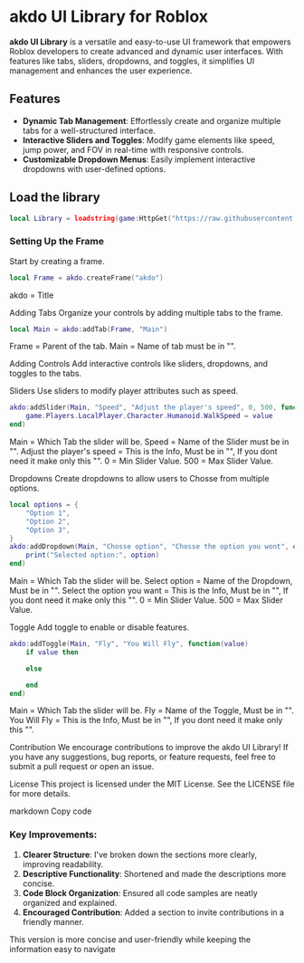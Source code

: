 # akdo UI Library for Roblox

**akdo UI Library** is a versatile and easy-to-use UI framework that empowers Roblox developers to create advanced and dynamic user interfaces. With features like tabs, sliders, dropdowns, and toggles, it simplifies UI management and enhances the user experience.

## Features

- **Dynamic Tab Management**: Effortlessly create and organize multiple tabs for a well-structured interface.
- **Interactive Sliders and Toggles**: Modify game elements like speed, jump power, and FOV in real-time with responsive controls.
- **Customizable Dropdown Menus**: Easily implement interactive dropdowns with user-defined options.

## Load the library

```lua
local Library = loadstring(game:HttpGet("https://raw.githubusercontent.com/akdo3/akdo-Library/refs/heads/main/Main.lua"))()
```

### Setting Up the Frame

Start by creating a frame.

```lua
local Frame = akdo.createFrame("akdo")
```
akdo = Title

Adding Tabs
Organize your controls by adding multiple tabs to the frame.

```lua
local Main = akdo:addTab(Frame, "Main")
```
Frame = Parent of the tab.
Main = Name of tab must be in "".

Adding Controls
Add interactive controls like sliders, dropdowns, and toggles to the tabs.

Sliders
Use sliders to modify player attributes such as speed.

```lua
akdo:addSlider(Main, "Speed", "Adjust the player's speed", 0, 500, function(value)
    game.Players.LocalPlayer.Character.Humanoid.WalkSpeed = value
end)
```
Main = Which Tab the slider will be.
Speed = Name of the Slider must be in "".
Adjust the player's speed = This is the Info, Must be in "", If you dont need it make only this "".
0 = Min Slider Value.
500 = Max Slider Value.

Dropdowns
Create dropdowns to allow users to Chosse from multiple options.

```lua
local options = {
    "Option 1",
    "Option 2",
    "Option 3",
}
akdo:addDropdown(Main, "Chosse option", "Chosse the option you wont", options, 2, function(option)
    print("Selected option:", option)
end)
```
Main = Which Tab the slider will be.
Select option = Name of the Dropdown, Must be in "".
Select the option you want = This is the Info, Must be in "", If you dont need it make only this "".
0 = Min Slider Value.
500 = Max Slider Value.

Toggle
Add toggle to enable or disable features.

```lua
akdo:addToggle(Main, "Fly", "You Will Fly", function(value)
    if value then

    else

    end
end)
```
Main = Which Tab the slider will be.
Fly = Name of the Toggle, Must be in "".
You Will Fly = This is the Info, Must be in "", If you dont need it make only this "".

Contribution
We encourage contributions to improve the akdo UI Library! If you have any suggestions, bug reports, or feature requests, feel free to submit a pull request or open an issue.

License
This project is licensed under the MIT License. See the LICENSE file for more details.

markdown
Copy code

### Key Improvements:
1. **Clearer Structure**: I've broken down the sections more clearly, improving readability.
2. **Descriptive Functionality**: Shortened and made the descriptions more concise.
3. **Code Block Organization**: Ensured all code samples are neatly organized and explained.
4. **Encouraged Contribution**: Added a section to invite contributions in a friendly manner.

This version is more concise and user-friendly while keeping the information easy to navigate
